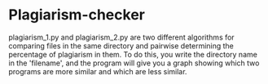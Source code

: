 # Plagiarism-checker
plagiarism_1.py and plagiarism_2.py are two different algorithms for comparing files in the same directory and pairwise determining the percentage of plagiarism in them.
To do this, you write the directory name in the 'filename', and the program will give you a graph showing which two programs are more similar and which are less similar.
